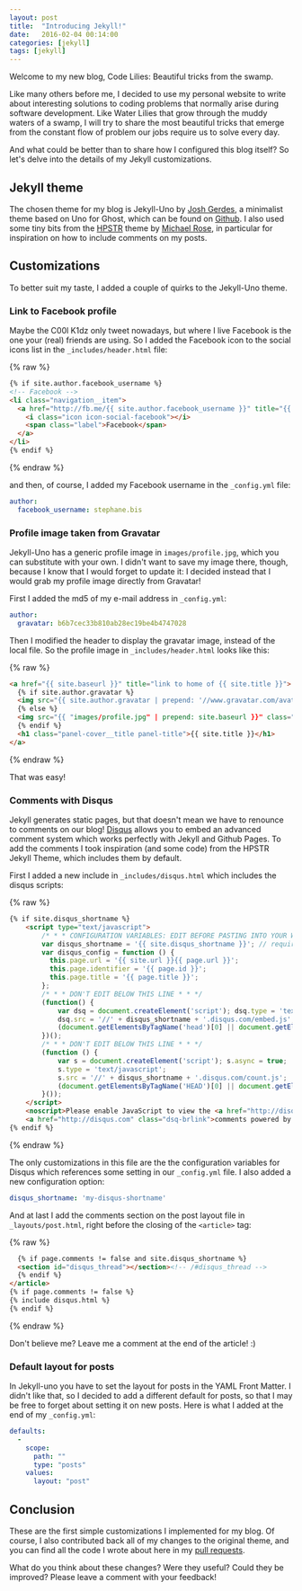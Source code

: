 ```yaml
---
layout: post
title:  "Introducing Jekyll!"
date:   2016-02-04 00:14:00
categories: [jekyll]
tags: [jekyll]
---
```


Welcome to my new blog, Code Lilies: Beautiful tricks from the swamp.

Like many others before me, I decided to use my personal website to write about
interesting solutions to coding problems that normally arise during software
development. Like Water Lilies that grow through the muddy waters of a swamp, I
will try to share the most beautiful tricks that emerge from the constant flow
of problem our jobs require us to solve every day.

And what could be better than to share how I configured this blog itself? So
let's delve into the details of my Jekyll customizations.

## Jekyll theme

The chosen theme for my blog is Jekyll-Uno by [Josh
Gerdes](https://twitter.com/joshgerdes), a minimalist theme based on Uno for
Ghost, which can be found on
[Github](https://github.com/joshgerdes/jekyll-uno).  I also used some tiny bits
from the [HPSTR](https://mmistakes.github.io/hpstr-jekyll-theme/) theme by
[Michael Rose](https://twitter.com/mmistakes), in particular for inspiration on
how to include comments on my posts.

## Customizations

To better suit my taste, I added a couple of quirks to the Jekyll-Uno theme.

### Link to Facebook profile
Maybe the C00l K1dz only tweet nowadays, but where I live Facebook is the one
your (real) friends are using. So I added the Facebook icon to the social icons
list in the `_includes/header.html` file:

{% raw %}
```html
{% if site.author.facebook_username %}
<!-- Facebook -->
<li class="navigation__item">
  <a href="http://fb.me/{{ site.author.facebook_username }}" title="{{ site.author.facebook_username}} on Facebook" target="_blank">
    <i class="icon icon-social-facebook"></i>
    <span class="label">Facebook</span>
  </a>
</li>
{% endif %}
```
{% endraw %}

and then, of course, I added my Facebook username in the `_config.yml` file:

```yaml
author:
  facebook_username: stephane.bis
```

### Profile image taken from Gravatar
Jekyll-Uno has a generic profile image in `images/profile.jpg`, which you can
substitute with your own. I didn't want to save my image there, though, because
I know that I would forget to update it: I decided instead that I would grab my
profile image directly from Gravatar!

First I added the md5 of my e-mail address in `_config.yml`:

```yaml
author:
  gravatar: b6b7cec33b810ab28ec19be4b4747028
```

Then I modified the header to display the gravatar image, instead of the local
file. So the profile image in `_includes/header.html` looks like this:

{% raw %}
```html
<a href="{{ site.baseurl }}" title="link to home of {{ site.title }}">
  {% if site.author.gravatar %}
  <img src="{{ site.author.gravatar | prepend: '//www.gravatar.com/avatar/' }}?s=100" class="user-image" alt="My Profile Photo">
  {% else %}
  <img src="{{ "images/profile.jpg" | prepend: site.baseurl }}" class="user-image" alt="My Profile Photo">
  {% endif %}
  <h1 class="panel-cover__title panel-title">{{ site.title }}</h1>
</a>
```
{% endraw %}

That was easy!

### Comments with Disqus
Jekyll generates static pages, but that doesn't mean we have to renounce to
comments on our blog! [Disqus](http://www.disqus.com/) allows you to embed an
advanced comment system which works perfectly with Jekyll and Github Pages. To
add the comments I took inspiration (and some code) from the HPSTR Jekyll
Theme, which includes them by default.

First I added a new include in `_includes/disqus.html` which includes the
disqus scripts:

{% raw %}
```html
{% if site.disqus_shortname %}
    <script type="text/javascript">
        /* * * CONFIGURATION VARIABLES: EDIT BEFORE PASTING INTO YOUR WEBPAGE * * */
        var disqus_shortname = '{{ site.disqus_shortname }}'; // required: replace example with your forum shortname
        var disqus_config = function () {
          this.page.url = '{{ site.url }}{{ page.url }}';
          this.page.identifier = '{{ page.id }}';
          this.page.title = '{{ page.title }}';
        };
        /* * * DON'T EDIT BELOW THIS LINE * * */
        (function() {
            var dsq = document.createElement('script'); dsq.type = 'text/javascript'; dsq.async = true;
            dsq.src = '//' + disqus_shortname + '.disqus.com/embed.js';
            (document.getElementsByTagName('head')[0] || document.getElementsByTagName('body')[0]).appendChild(dsq);
        })();
        /* * * DON'T EDIT BELOW THIS LINE * * */
        (function () {
            var s = document.createElement('script'); s.async = true;
            s.type = 'text/javascript';
            s.src = '//' + disqus_shortname + '.disqus.com/count.js';
            (document.getElementsByTagName('HEAD')[0] || document.getElementsByTagName('BODY')[0]).appendChild(s);
        }());
    </script>
    <noscript>Please enable JavaScript to view the <a href="http://disqus.com/?ref_noscript">comments powered by Disqus.</a></noscript>
    <a href="http://disqus.com" class="dsq-brlink">comments powered by <span class="logo-disqus">Disqus</span></a>
{% endif %}
```
{% endraw %}

The only customizations in this file are the the configuration variables for
Disqus which references some setting in our `_config.yml` file. I also added a
new configuration option:

```yaml
disqus_shortname: 'my-disqus-shortname'
```

And at last I add the comments section on the post layout file in
`_layouts/post.html`, right before the closing of the `<article>` tag:

{% raw %}
```html
  {% if page.comments != false and site.disqus_shortname %}
  <section id="disqus_thread"></section><!-- /#disqus_thread -->
  {% endif %}
</article>
{% if page.comments != false %}
{% include disqus.html %}
{% endif %}
```
{% endraw %}

Don't believe me? Leave me a comment at the end of the article! :)

### Default layout for posts

In Jekyll-uno you have to set the layout for posts in the YAML Front Matter. I
didn't like that, so I decided to add a different default for posts, so that I
may be free to forget about setting it on new posts. Here is what I added at
the end of my `_config.yml`:

```yaml
defaults:
  -
    scope:
      path: ""
      type: "posts"
    values:
      layout: "post"
```

## Conclusion

These are the first simple customizations I implemented for my blog. Of course,
I also contributed back all of my changes to the original theme, and you can
find all the code I wrote about here in my [pull
requests](https://github.com/joshgerdes/jekyll-uno/pulls?utf8=%E2%9C%93&q=is%3Apr+author%3AKjir+).

What do you think about these changes? Were they useful? Could they be
improved? Please leave a comment with your feedback!
